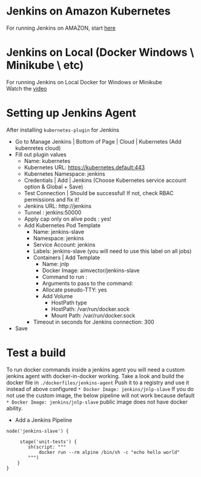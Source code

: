 # Jenkins on Amazon Kubernetes

For running Jenkins on AMAZON, start [here](./amazon-eks/readme.md)

# Jenkins on Local (Docker Windows \ Minikube \ etc)

For running Jenkins on Local Docker for Windows or Minikube <br/>
Watch the [video](https://youtu.be/eRWIJGF3Y2g)

# Setting up Jenkins Agent

After installing `kubernetes-plugin` for Jenkins
* Go to Manage Jenkins | Bottom of Page | Cloud | Kubernetes (Add kubenretes cloud)
* Fill out plugin values
    * Name: kubernetes
    * Kubernetes URL: https://kubernetes.default:443
    * Kubernetes Namespace: jenkins
    * Credentials | Add | Jenkins (Choose Kubernetes service account option & Global + Save)
    * Test Connection | Should be successful! If not, check RBAC permissions and fix it!
    * Jenkins URL: http://jenkins
    * Tunnel : jenkins:50000
    * Apply cap only on alive pods : yes!
    * Add Kubernetes Pod Template
        * Name: jenkins-slave
        * Namespace: jenkins
        * Service Account: jenkins
        * Labels: jenkins-slave (you will need to use this label on all jobs)
        * Containers | Add Template
            * Name: jnlp
            * Docker Image: aimvector/jenkins-slave
            * Command to run : <Make this blank>
            * Arguments to pass to the command: <Make this blank>
            * Allocate pseudo-TTY: yes
            * Add Volume
                * HostPath type
                * HostPath: /var/run/docker.sock
                * Mount Path: /var/run/docker.sock
        * Timeout in seconds for Jenkins connection: 300
* Save

# Test a build

To run docker commands inside a jenkins agent you will need a custom jenkins agent with docker-in-docker working.
Take a look and build the docker file in `./dockerfiles/jenkins-agent`
Push it to a registry and use it instead of above configured `* Docker Image: jenkins/jnlp-slave`
If you do not use the custom image, the below pipeline will not work because default `* Docker Image: jenkins/jnlp-slave` public image does not have docker ability.

* Add a Jenkins Pipeline

```
node('jenkins-slave') {
    
     stage('unit-tests') {
        sh(script: """
            docker run --rm alpine /bin/sh -c "echo hello world"
        """)
    }
}
```
